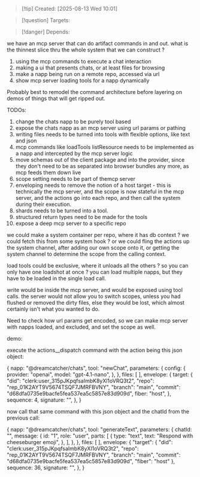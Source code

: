 
>[!tip] Created: [2025-08-13 Wed 10:01]

>[!question] Targets: 

>[!danger] Depends: 

we have an mcp server that can do artifact commands in and out.
what is the thinnest slice thru the whole system that we can construct ?

1. using the mcp commands to execute a chat interaction
2. making a ui that presents chats, or at least files for browsing
3. make a napp being run on a remote repo, accessed via url
4. show mcp server loading tools for a napp dynamically

Probably best to remodel the command architecture before layering on demos of things that will get ripped out.

TODOs:
1. change the chats napp to be purely tool based
2. expose the chats napp as an mcp server using url params or pathing
3. writing files needs to be turned into tools with flexible options, like text and json
4. mcp commands like loadTools listResource needs to be implemented as a napp and intercepted by the mcp server logic
5. move schemas out of the client package and into the provider, since they don't need to be as separated into browser bundles any more, as mcp feeds them down live
6. scope setting needs to be part of themcp server
7. enveloping needs to remove the notion of a host target - this is technically the mcp server, and the scope is now stateful in the mcp server, and the actions go into each repo, and then call the system during their execution.
8. shards needs to be turned into a tool.
9. structured return types need to be made for the tools
10. expose a deep mcp server to a specific repo



we could make a system container per repo, where it has db context ? we could fetch this from some system hook ?
or we could fling the actions up the system channel, after adding our own scope onto it, or getting the system channel to determine the scope from the calling context.

load tools could be exclusive, where it unloads all the others ? so you can only have one loadshot at once ? you can load multiple napps, but they have to be loaded in the single load call.

write would be inside the mcp server, and would be exposed using tool calls.
the server would not allow you to switch scopes, unless you had flushed or removed the dirty files, else they would be lost, which almost certainly isn't what you wanted to do.

Need to check how url params get encoded, so we can make mcp server with napps loaded, and excluded, and set the scope as well.


demo:

execute the actions__dispatch command with the action being this json object:

{ napp: "@dreamcatcher/chats", tool: "newChat", parameters: { config: { provider: "openai", model: "gpt-4.1-nano", }, }, files: [ ], envelope: { target: { "did": "clerk:user_315pJKpqfsaImbK8yXl1oVRQ3t2", "repo": "rep_01K2AYT9V5674TSQF7JMRFBVNY", "branch": "main", "commit": "d68dfa0735e9bacfe5fea537ea5c5857e83d909d", fiber: "host", }, sequence: 4, signature: "", }, }



now call that same command with this json object and the chatId from the previous call:

{ napp: "@dreamcatcher/chats", tool: "generateText", parameters: { chatId: "<use from previous call>", message: { id: "1", role: "user", parts: [ { type: "text", text: "Respond with cheeseburger emoji", }, ], }, }, files: [ ], envelope: { "target": { "did": "clerk:user_315pJKpqfsaImbK8yXl1oVRQ3t2", "repo": "rep_01K2AYT9V5674TSQF7JMRFBVNY", "branch": "main", "commit": "d68dfa0735e9bacfe5fea537ea5c5857e83d909d", "fiber": "host" }, sequence: 36, signature: "", }, }